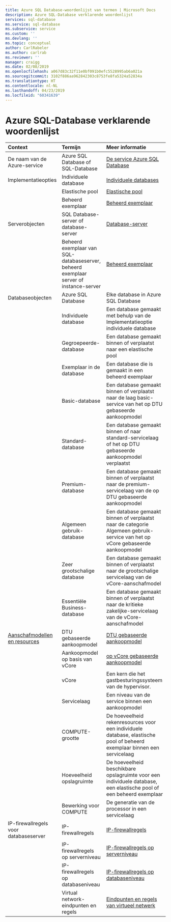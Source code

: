 ```yaml
---
title: Azure SQL Database-woordenlijst van termen | Microsoft Docs
description: Azure SQL-Database verklarende woordenlijst
services: sql-database
ms.service: sql-database
ms.subservice: service
ms.custom: ''
ms.devlang: ''
ms.topic: conceptual
author: CarlRabeler
ms.author: carlrab
ms.reviewer: ''
manager: craigg
ms.date: 02/08/2019
ms.openlocfilehash: a067d83c32f11e0bf091b0efc5528995ab6a021a
ms.sourcegitcommit: 3102f886aa962842303c8753fe8fa5324a52834a
ms.translationtype: HT
ms.contentlocale: nl-NL
ms.lasthandoff: 04/23/2019
ms.locfileid: "60341639"
---
```

# <a name="azure-sql-database-glossary-of-terms"></a>Azure SQL-Database verklarende woordenlijst

|Context|Termijn|Meer informatie|
|:---|:---|:---|
|De naam van de Azure-service|Azure SQL Database of SQL-Database|[De service Azure SQL Database](sql-database-technical-overview.md)|
|Implementatieopties |Individuele database|[Individuele databases](sql-database-single-database.md)|
||Elastische pool|[Elastische pool](sql-database-elastic-pool.md)|
||Beheerd exemplaar|[Beheerd exemplaar](sql-database-managed-instance.md)|
|Serverobjecten|SQL Database-server of database-server|[Database-server](sql-database-servers.md)|
||Beheerd exemplaar van SQL-databaseserver, beheerd exemplaar server of instance-server|[Beheerd exemplaar](sql-database-managed-instance.md)|
Databaseobjecten|Azure SQL Database|Elke database in Azure SQL Database|
||Individuele database|Een database gemaakt met behulp van de Implementatieoptie individuele database|
||Gegroepeerde-database|Een database gemaakt binnen of verplaatst naar een elastische pool|
||Exemplaar in de database|Een database die is gemaakt in een beheerd exemplaar|
||Basic-database|Een database gemaakt binnen of verplaatst naar de laag basic-service van het op DTU gebaseerde aankoopmodel|
||Standard-database|Een database gemaakt binnen of naar standard-servicelaag of het op DTU gebaseerde aankoopmodel verplaatst|
||Premium-database|Een database gemaakt binnen of verplaatst naar de premium-servicelaag van de op DTU gebaseerde aankoopmodel|
||Algemeen gebruik-database|Een database gemaakt binnen of verplaatst naar de categorie Algemeen gebruik-service van het op vCore gebaseerde aankoopmodel|
||Zeer grootschalige database|Een database gemaakt binnen of verplaatst naar de grootschalige servicelaag van de vCore-aanschafmodel|
||Essentiële Business-database|Een database gemaakt binnen of verplaatst naar de kritieke zakelijke-servicelaag van de vCore-aanschafmodel|
|[Aanschafmodellen en resources](sql-database-purchase-models.md)|DTU gebaseerde aankoopmodel|[DTU gebaseerde aankoopmodel](sql-database-service-tiers-dtu.md)|
||Aankoopmodel op basis van vCore|[op vCore gebaseerde aankoopmodel](sql-database-service-tiers-vcore.md)|
||vCore|Een kern die het gastbesturingssysteem van de hypervisor.|
||Servicelaag|Een niveau van de service binnen een aankoopmodel|
||COMPUTE-grootte|De hoeveelheid rekenresources voor een individuele database, elastische pool of beheerd exemplaar binnen een servicelaag|
||Hoeveelheid opslagruimte|De hoeveelheid beschikbare opslagruimte voor een individuele database, een elastische pool of een beheerd exemplaar|
||Bewerking voor COMPUTE|De generatie van de processor in een servicelaag|
|IP-firewallregels voor databaseserver|IP-firewallregels|[IP-firewallregels](sql-database-firewall-configure.md)|
||IP-firewallregels op serverniveau|[IP-firewallregels op serverniveau](sql-database-firewall-configure.md#overview)|
|| IP-firewallregels op databaseniveau|[IP-firewallregels op databaseniveau](sql-database-firewall-configure.md#overview)|
||Virtual network-eindpunten en regels|[Eindpunten en regels van virtueel netwerk](sql-database-vnet-service-endpoint-rule-overview.md)|

